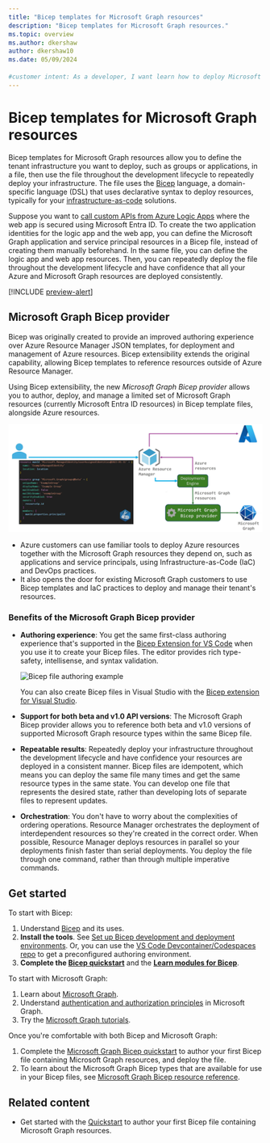 ```yaml
---
title: "Bicep templates for Microsoft Graph resources"
description: "Bicep templates for Microsoft Graph resources."
ms.topic: overview
ms.author: dkershaw
author: dkershaw10
ms.date: 05/09/2024
 
#customer intent: As a developer, I want learn how to deploy Microsoft Graph resources in infrastructure-as-code scenarios.
---
```


# Bicep templates for Microsoft Graph resources

Bicep templates for Microsoft Graph resources allow you to define the tenant infrastructure you want to deploy, such as groups or applications, in a file, then use the file throughout the development lifecycle to repeatedly deploy your infrastructure. The file uses the [Bicep](/azure/azure-resource-manager/bicep/overview) language, a domain-specific language (DSL) that uses declarative syntax to deploy resources, typically for your [infrastructure-as-code](/devops/deliver/what-is-infrastructure-as-code) solutions.

Suppose you want to [call custom APIs from Azure Logic Apps](https://github.com/Azure/azure-quickstart-templates/tree/master/quickstarts/microsoft.logic/logic-app-custom-api) where the web app is secured using Microsoft Entra ID. To create the two application identities for the logic app and the web app, you can define the Microsoft Graph application and service principal resources in a Bicep file, instead of creating them manually beforehand. In the same file, you can define the logic app and web app resources. Then, you can repeatedly deploy the file throughout the development lifecycle and have confidence that all your Azure and Microsoft Graph resources are deployed consistently.

[!INCLUDE [preview-alert](../includes/preview-alert.md)]

## Microsoft Graph Bicep provider

Bicep was originally created to provide an improved authoring experience over Azure Resource Manager JSON templates, for deployment and management of Azure resources. Bicep extensibility extends the original capability, allowing Bicep templates to reference resources outside of Azure Resource Manager.

Using Bicep extensibility, the new _Microsoft Graph Bicep provider_ allows you to author, deploy, and manage a limited set of Microsoft Graph resources (currently Microsoft Entra ID resources) in Bicep template files, alongside Azure resources.

![Microsoft Graph Bicep provider](./media/overview/graph-bicep-provider.jpg)

- Azure customers can use familiar tools to deploy Azure resources together with the Microsoft Graph resources they depend on, such as applications and service principals, using Infrastructure-as-Code (IaC) and DevOps practices.
- It also opens the door for existing Microsoft Graph customers to use Bicep templates and IaC practices to deploy and manage their tenant's resources.

### Benefits of the Microsoft Graph Bicep provider

- **Authoring experience**: You get the same first-class authoring experience that's supported in the [Bicep Extension for VS Code](https://marketplace.visualstudio.com/items?itemName=ms-azuretools.vscode-bicep) when you use it to create your Bicep files. The editor provides rich type-safety, intellisense, and syntax validation.

  ![Bicep file authoring example](./media/overview/graph-bicep-authoring.gif)

  You can also create Bicep files in Visual Studio with the [Bicep extension for Visual Studio](https://marketplace.visualstudio.com/items?itemName=ms-azuretools.visualstudiobicep).

- **Support for both beta and v1.0 API versions**: The Microsoft Graph Bicep provider allows you to reference both beta and v1.0 versions of supported Microsoft Graph resource types within the same Bicep file.

- **Repeatable results**: Repeatedly deploy your infrastructure throughout the development lifecycle and have confidence your resources are deployed in a consistent manner. Bicep files are idempotent, which means you can deploy the same file many times and get the same resource types in the same state. You can develop one file that represents the desired state, rather than developing lots of separate files to represent updates.

- **Orchestration**: You don't have to worry about the complexities of ordering operations. Resource Manager orchestrates the deployment of interdependent resources so they're created in the correct order. When possible, Resource Manager deploys resources in parallel so your deployments finish faster than serial deployments. You deploy the file through one command, rather than through multiple imperative commands.

## Get started

To start with Bicep:

1. Understand [Bicep](/azure/azure-resource-manager/bicep/overview) and its uses.
1. **Install the tools**. See [Set up Bicep development and deployment environments](/azure/azure-resource-manager/bicep/install). Or, you can use the [VS Code Devcontainer/Codespaces repo](https://github.com/Azure/vscode-remote-try-bicep) to get a preconfigured authoring environment.
1. **Complete the [Bicep quickstart](/azure/azure-resource-manager/bicep/quickstart-create-bicep-use-visual-studio-code?tabs=CLI)** and the **[Learn modules for Bicep](/azure/azure-resource-manager/bicep/learn-bicep)**.

To start with Microsoft Graph:

1. Learn about [Microsoft Graph](/graph/overview).
1. Understand [authentication and authorization principles](/graph/auth) in Microsoft Graph.
1. Try the [Microsoft Graph tutorials](/graph/tutorials).

Once you're comfortable with both Bicep and Microsoft Graph:

1. Complete the [Microsoft Graph Bicep quickstart](./quickstart-create-bicep-interactive-mode.md) to author your first Bicep file containing Microsoft Graph resources, and deploy the file.
2. To learn about the Microsoft Graph Bicep types that are available for use in your Bicep files, see [Microsoft Graph Bicep resource reference](/graph/templates/reference).

## Related content

- Get started with the [Quickstart](./quickstart-create-bicep-interactive-mode.md) to author your first Bicep file containing Microsoft Graph resources.
